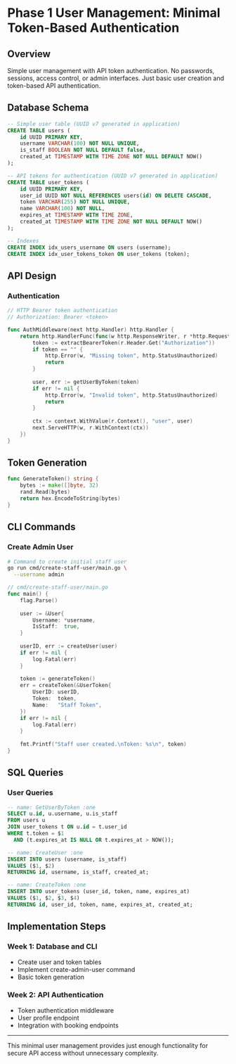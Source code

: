 # Phase 1 User Management: Minimal Token-Based Authentication

## Overview

Simple user management with API token authentication. No passwords, sessions, access control, or admin interfaces. Just basic user creation and token-based API authentication.

## Database Schema

```sql
-- Simple user table (UUID v7 generated in application)
CREATE TABLE users (
    id UUID PRIMARY KEY,
    username VARCHAR(100) NOT NULL UNIQUE,
    is_staff BOOLEAN NOT NULL DEFAULT false,
    created_at TIMESTAMP WITH TIME ZONE NOT NULL DEFAULT NOW()
);

-- API tokens for authentication (UUID v7 generated in application)
CREATE TABLE user_tokens (
    id UUID PRIMARY KEY,
    user_id UUID NOT NULL REFERENCES users(id) ON DELETE CASCADE,
    token VARCHAR(255) NOT NULL UNIQUE,
    name VARCHAR(100) NOT NULL,
    expires_at TIMESTAMP WITH TIME ZONE,
    created_at TIMESTAMP WITH TIME ZONE NOT NULL DEFAULT NOW()
);

-- Indexes
CREATE INDEX idx_users_username ON users (username);
CREATE INDEX idx_user_tokens_token ON user_tokens (token);
```

## API Design

### Authentication

```go
// HTTP Bearer token authentication
// Authorization: Bearer <token>

func AuthMiddleware(next http.Handler) http.Handler {
    return http.HandlerFunc(func(w http.ResponseWriter, r *http.Request) {
        token := extractBearerToken(r.Header.Get("Authorization"))
        if token == "" {
            http.Error(w, "Missing token", http.StatusUnauthorized)
            return
        }
        
        user, err := getUserByToken(token)
        if err != nil {
            http.Error(w, "Invalid token", http.StatusUnauthorized)
            return
        }
        
        ctx := context.WithValue(r.Context(), "user", user)
        next.ServeHTTP(w, r.WithContext(ctx))
    })
}
```

## Token Generation

```go
func GenerateToken() string {
    bytes := make([]byte, 32)
    rand.Read(bytes)
    return hex.EncodeToString(bytes)
}
```

## CLI Commands

### Create Admin User

```bash
# Command to create initial staff user
go run cmd/create-staff-user/main.go \
  --username admin
```

```go
// cmd/create-staff-user/main.go
func main() {
    flag.Parse()
    
    user := &User{
        Username: *username,
        IsStaff:  true,
    }
    
    userID, err := createUser(user)
    if err != nil {
        log.Fatal(err)
    }
    
    token := generateToken()
    err = createToken(&UserToken{
        UserID: userID,
        Token:  token,
        Name:   "Staff Token",
    })
    if err != nil {
        log.Fatal(err)
    }
    
    fmt.Printf("Staff user created.\nToken: %s\n", token)
}
```

## SQL Queries

### User Queries

```sql
-- name: GetUserByToken :one
SELECT u.id, u.username, u.is_staff
FROM users u
JOIN user_tokens t ON u.id = t.user_id
WHERE t.token = $1 
  AND (t.expires_at IS NULL OR t.expires_at > NOW());

-- name: CreateUser :one
INSERT INTO users (username, is_staff)
VALUES ($1, $2)
RETURNING id, username, is_staff, created_at;

-- name: CreateToken :one
INSERT INTO user_tokens (user_id, token, name, expires_at)
VALUES ($1, $2, $3, $4)
RETURNING id, user_id, token, name, expires_at, created_at;
```

## Implementation Steps

### Week 1: Database and CLI
- Create user and token tables
- Implement create-admin-user command
- Basic token generation

### Week 2: API Authentication  
- Token authentication middleware
- User profile endpoint
- Integration with booking endpoints

---

This minimal user management provides just enough functionality for secure API access without unnecessary complexity.